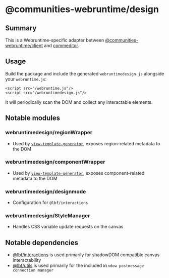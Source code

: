 # @communities-webruntime/design

## Summary

This is a Webruntime-specific adapter between [@communities-webruntime/client](https://git.soma.salesforce.com/communities/webruntime/tree/master/packages/%40webruntime/framework) and [commeditor](https://git.soma.salesforce.com/communities/builder).

## Usage

Build the package and include the generated `webruntimedesign.js` alongside your `webruntime.js`:

```
<script src="/webruntime.js"/>
<script src="/webruntimedesign.js"/>
```

It will periodically scan the DOM and collect any interactable elements.

## Notable modules

### webruntimedesign/regionWrapper

-   Used by [`view-template-generator`](https://git.soma.salesforce.com/communities/webruntime/blob/master/packages/@communities-webruntime/services/src/views/view-template-generator.js), exposes region-related metadata to the DOM

### webruntimedesign/componentWrapper

-   Used by [`view-template-generator`](https://git.soma.salesforce.com/communities/webruntime/blob/master/packages/@communities-webruntime/services/src/views/view-template-generator.js), exposes component-related metadata to the DOM

### webruntimedesign/designmode

-   Configuration for `@lbf/interactions`

### webruntimedesign/StyleManager

-   Handles CSS variable update requests on the canvas

## Notable dependencies

-   [@lbf/interactions](https://git.soma.salesforce.com/BuilderFramework/builder-framework/tree/master/packages/%40lbf/interactions) is used primarily for shadowDOM compatible canvas interactability
-   [@lbf/utils](https://git.soma.salesforce.com/BuilderFramework/builder-framework/tree/master/packages/%40lbf/utils) is used primarily for the included `Window postmessage connection manager`
